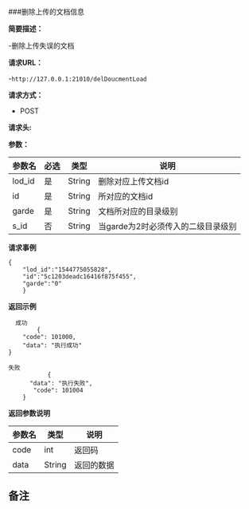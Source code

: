 ###删除上传的文档信息

**简要描述：** 

-删除上传失误的文档

**请求URL：** 

-`http://127.0.0.1:21010/delDoucmentLoad`

**请求方式：**

- POST

**请求头:**


**参数：** 

| 参数名  | 必选 | 类型     |说明|
| ------ | -------- | -------- |------|
|lod_id |	是 |	String| 	删除对应上传文档id|
|id|是|String|所对应的文档id|
|garde|是|String|文档所对应的目录级别|
|s_id|否|String|当garde为2时必须传入的二级目录级别|

**请求事例**

```
{
	"lod_id":"1544775055828",
	"id":"5c1203deadc16416f875f455",
	"garde":"0"
	}
```

**返回示例**
 
```
  成功
        {
    "code": 101000,
    "data": "执行成功"
}
```

```
失败
           {
      "data": "执行失败",
       "code": 101004
    }
```

**返回参数说明**

| 参数名  |   类型     |说明|
| ------ | -------- |------|
| code | int |返回码|
|data|String|返回的数据|

**备注**
-

